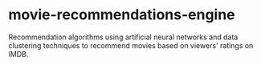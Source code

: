 # movie-recommendations-engine
 Recommendation algorithms using artificial neural networks and data clustering techniques to recommend movies based on viewers' ratings on IMDB.
